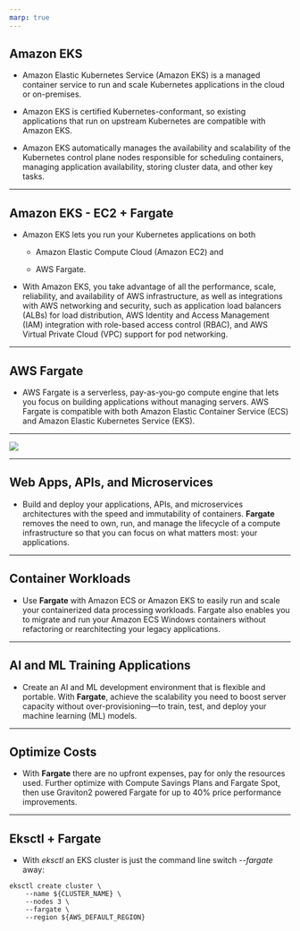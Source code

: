 ```yaml
---
marp: true
---
```


<!-- _class: invert -->

## Amazon EKS

* Amazon Elastic Kubernetes Service (Amazon EKS) is a managed container service
  to run and scale Kubernetes applications in the cloud or on-premises.

* Amazon EKS is certified Kubernetes-conformant, so existing applications that
    run on upstream Kubernetes are compatible with Amazon EKS.

* Amazon EKS automatically manages the availability and scalability of the
  Kubernetes control plane nodes responsible for scheduling containers, managing
  application availability, storing cluster data, and other key tasks.

---

## Amazon EKS - EC2 + Fargate

* Amazon EKS lets you run your Kubernetes applications on both

  * Amazon Elastic Compute Cloud (Amazon EC2) and

  * AWS Fargate.

* With Amazon EKS, you take advantage of all the performance, scale,
  reliability, and availability of AWS infrastructure, as well as integrations
  with AWS networking and security, such as application load balancers (ALBs)
  for load distribution, AWS Identity and Access Management (IAM) integration
  with role-based access control (RBAC), and AWS Virtual Private Cloud (VPC)
  support for pod networking.

---

<!-- _class: invert -->

## AWS Fargate

* AWS Fargate is a serverless, pay-as-you-go compute engine that lets you focus
  on building applications without managing servers. AWS Fargate is compatible
  with both Amazon Elastic Container Service (ECS) and Amazon Elastic Kubernetes
  Service (EKS).

---

![](https://d1.awsstatic.com/re19/FargateonEKS/Product-Page-Diagram_Fargate%402x.a20fb2b15c2aebeda3a44dbbb0b10b82fb89aa6a.png)

---

## Web Apps, APIs, and Microservices

* Build and deploy your applications, APIs, and microservices architectures with
  the speed and immutability of containers. **Fargate** removes the need to own,
  run, and manage the lifecycle of a compute infrastructure so that you can
  focus on what matters most: your applications.

---

## Container Workloads

* Use **Fargate** with Amazon ECS or Amazon EKS to easily run and scale your
  containerized data processing workloads. Fargate also enables you to migrate
  and run your Amazon ECS Windows containers without refactoring or
  rearchitecting your legacy applications.

---

## AI and ML Training Applications

* Create an AI and ML development environment that is flexible and portable.
  With **Fargate**, achieve the scalability you need to boost server capacity
  without over-provisioning—to train, test, and deploy your machine learning
  (ML) models.

---

## Optimize Costs

* With **Fargate** there are no upfront expenses, pay for only the resources
  used. Further optimize with Compute Savings Plans and Fargate Spot, then use
  Graviton2 powered Fargate for up to 40% price performance improvements.

---

<!-- _class: invert -->

## Eksctl + Fargate

* With *eksctl* an EKS cluster is just the command line switch *--fargate* away:

```
eksctl create cluster \
    --name ${CLUSTER_NAME} \
    --nodes 3 \
    --fargate \
    --region ${AWS_DEFAULT_REGION}
```